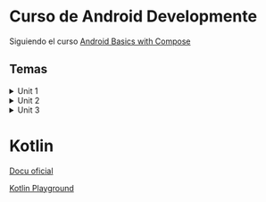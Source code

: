 # Curso de Android Developmente

Siguiendo el curso [Android Basics with Compose](https://developer.android.com/courses/android-basics-compose/course)

## Temas

<details>
<summary>Unit 1</summary>

- [1.1.3 - Hello world](./unit1/kotlin/hello_word/)
- [1.1.4 - Variables y Constants](./unit1/kotlin/variables/)
- [1.1.5 - Functions](./unit1/kotlin/functions/)
- [1.2.2 - First Android App with Compose](./unit1/IDE/unit_1.2.2/)
- [1.3.3 & 1.3.4 - Birthday Card App with Compose](./unit1/JetpackCompose/)
- [1.3.5 Exercises](https://github.com/LuisParedes1/Android/tree/master/unit1/Exercises/)
- [1.3.6 Business Card app](https://github.com/LuisParedes1/Android/tree/master/unit1/Exercises/businessCard)

</details>

<details>
<summary>Unit 2</summary>

- [2.1.1 - Kotlin Conditionals](./unit2/unit2.1.1_conditionals/)
- [2.1.2 - Nullable](./unit2/unit2.1.2_null/)
- [2.1.3 - OOP in Kotlin](./unit2/unit2.1.3_classes/)
- [2.1.4 - Lambdas](./unit2/unit2.1.4_lambdas/)
- [2.1.5 - Exercises](./unit2/unit2.1.5_exercises/)
- [2.2.1 - Dice Roller Dynamic App](./unit2/unit2.2.1_dice/)
- [2.2.3 - Lemonade App](./unit2/unit2.2.2_lemonade/)

</details>

<details>
<summary>Unit 3</summary>

- [3.1.1 - ]()
-

</details>

# Kotlin

[Docu oficial](https://kotlinlang.org/docs/home.html)

[Kotlin Playground](https://developer.android.com/training/kotlinplayground)

